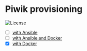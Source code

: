 # Piwik provisioning

[![License](https://img.shields.io/badge/License-MIT%20License-blue.svg)](https://github.com/kosssi/ansible-role-composer/blob/master/LICENSE)

 - [ ] [with Ansible](1-ansible/README.md)
 - [ ] [with Ansible and Docker](2-ansible-docker/README.md)
 - [x] [with Docker](3-docker/README.md)
